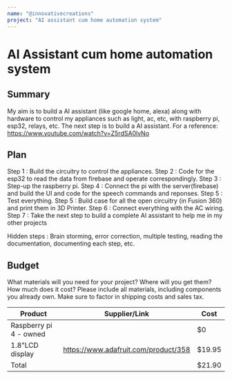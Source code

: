```yaml
---
name: "@innovativecreations"
project: "AI assistant cum home automation system"
---
```


# AI Assistant cum home automation system

## Summary

My aim is to build a AI assistant (like google home, alexa) along with hardware to control my appliances such as light, ac, etc, with raspberry pi, esp32, relays, etc. The next step is to build a AI assistant.
For a reference: https://www.youtube.com/watch?v=Z5rdSA0lvNo

## Plan

Step 1 : Build the circuitry to control the appliances.
Step 2 : Code for the esp32 to read the data from firebase and operate correspondingly.
Step 3 : Step-up the raspberry pi.
Step 4 : Connect the pi with the server(firebase) and build the UI and code for the speech commands and reponses.
Step 5 : Test everything.
Step 5 : Build case for all the open circuitry (in Fusion 360) and print them in 3D Printer.
Step 6 : Connect everything with the AC wiring.
Step 7 : Take the next step to build a complete AI assistant to help me in my other projects

Hidden steps : Brain storming, error correction, multiple testing, reading the documentation, documenting each step, etc.

## Budget

What materials will you need for your project? Where will you get them? How much does it cost? Please include all materials, including components you already own. Make sure to factor in shipping costs and sales tax.

| Product         | Supplier/Link                         | Cost   |
| --------------- | ------------------------------------- | ------ |
| Raspberry pi 4 - owned  |  | $0 |
| 1.8"LCD display | https://www.adafruit.com/product/358  | $19.95 |
| Total           |                                       | $21.90 |
